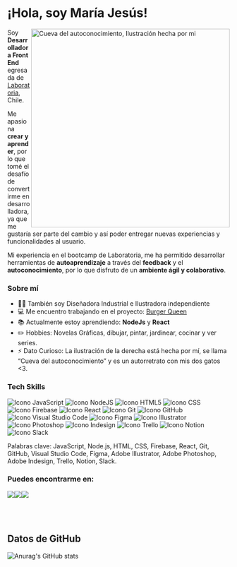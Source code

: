 <h1> ¡Hola, soy María Jesús! </h1>

<div>
 
<img src="Cueva del autoconocimiento.jpg" width="450px" alt = "Cueva del autoconocimiento, Ilustración hecha por mi" align = "right">

<p>
Soy <strong>Desarrolladora Front End</strong> egresada de <a href = "https://www.laboratoria.la/" target="_blank">Laboratoria</a>, Chile. 
</p>
<p>
Me apasiona <strong>crear y aprender</strong>, por lo que tomé el desafío de convertirme en desarrolladora, ya que me gustaría ser parte del cambio y así poder entregar nuevas experiencias y funcionalidades al usuario.
</p>
<p>    
Mi experiencia en el bootcamp de Laboratoria, me ha permitido desarrollar herramientas de <strong>autoaprendizaje</strong> a través del <strong>feedback</strong> y el <strong>autoconocimiento</strong>, por lo que disfruto de un <strong>ambiente ágil y colaborativo</strong>.
</p> 
 
<h3>Sobre mí</h3>
<ul>
<li>🙋‍♀️ También soy Diseñadora Industrial e Ilustradora independiente</li>
<li>💻 Me encuentro trabajando en el proyecto: <a href = "https://github.com/majesuso/SCL019-burger-queen">Burger Queen</a></li>
<li>📚 Actualmente estoy aprendiendo: <strong>NodeJs</strong> y <strong>React</strong></li>
<li>✏️ Hobbies: Novelas Gráficas, dibujar, pintar, jardinear, cocinar y ver series.</li>
<li>⚡ Dato Curioso: La ilustración de la derecha está hecha por mí, se llama “Cueva del autoconocimiento” y es un autorretrato con mis dos gatos <3.</li> 
</ul>
 
</div>
  
<div> 
<h3>Tech Skills</h3>
</div> 
 
 <!--
| ![Icono JavaScript](https://img.icons8.com/color/40/ffffff/javascript--v1.png "JavaScript") | ![Icono NodeJS](https://img.icons8.com/windows/40/ffffff/nodejs.png "NodeJS") | ![Icono HTML5](https://img.icons8.com/color/40/ffffff/html-5--v1.png "HTML5") | ![Icono CSS](https://img.icons8.com/color/40/ffffff/css3.png "CSS") | ![Icono Firebase](https://img.icons8.com/color/40/ffffff/firebase.png "Firebase") |
|--|--|--|--|--|
| JavaScript | NodeJs | HTML | CSS | Firebase |

| ![Icono React](https://img.icons8.com/color/40/000000/react-native.png "React") | ![Icono Git](https://img.icons8.com/color/40/ffffff/git.png "Git") | ![Icono GitHub](https://img.icons8.com/ios-glyphs/40/ffffff/github.png "GitHub") | ![Icono Visual Studio Code](https://img.icons8.com/color/40/ffffff/visual-studio-code-2019.png "Visual Studio Code") | ![Icono Figma](https://img.icons8.com/color/40/ffffff/figma--v1.png "Figma") |
|--|--|--|--|--|
| React | Git | GitHub | VSC | Figma |

| ![Icono Illustrator](https://img.icons8.com/color/40/000000/adobe-illustrator--v1.png "Illustrator") | ![Icono Photoshop](https://img.icons8.com/color/40/000000/adobe-photoshop--v1.png "Photoshop") | ![Icono Indesign](https://img.icons8.com/color/40/000000/adobe-indesign--v1.png "Indesign") | ![Icono Trello](https://img.icons8.com/color/40/000000/trello.png "Trello") | ![Icono Notion](https://img.icons8.com/material-outlined/40/FFFFFF/notion--v1.png "Notion") |
|--|--|--|--|--|
| Illustrator | Photoshop | Indesign | Trello | Notion |
 
-->

<!-- tablas por separado
| ![Icono JavaScript](https://img.icons8.com/color/40/ffffff/javascript--v1.png "JavaScript") | ![Icono NodeJS](https://img.icons8.com/windows/40/ffffff/nodejs.png "NodeJS") | ![Icono HTML5](https://img.icons8.com/color/40/ffffff/html-5--v1.png "HTML5") | ![Icono CSS](https://img.icons8.com/color/40/ffffff/css3.png "CSS") | ![Icono Firebase](https://img.icons8.com/color/40/ffffff/firebase.png "Firebase") | ![Icono React](https://img.icons8.com/color/40/000000/react-native.png "React") | 
|--|--|--|--|--|--|
| JavaScript | NodeJs | HTML | CSS | Firebase | React |
| ![Icono Git](https://img.icons8.com/color/40/ffffff/git.png "Git") | ![Icono GitHub](https://img.icons8.com/ios-glyphs/40/ffffff/github.png "GitHub") | ![Icono Visual Studio Code](https://img.icons8.com/color/40/ffffff/visual-studio-code-2019.png "Visual Studio Code") | ![Icono Figma](https://img.icons8.com/color/40/ffffff/figma--v1.png "Figma") | ![Icono Illustrator](https://img.icons8.com/color/40/000000/adobe-illustrator--v1.png "Illustrator") | ![Icono Photoshop](https://img.icons8.com/color/40/000000/adobe-photoshop--v1.png "Photoshop") | 
| Git | GitHub | VSC | Figma | Illustrator | Photoshop |
| ![Icono Indesign](https://img.icons8.com/color/40/000000/adobe-indesign--v1.png "Indesign") | ![Icono Trello](https://img.icons8.com/color/40/000000/trello.png "Trello") | ![Icono Notion](https://img.icons8.com/material-outlined/40/FFFFFF/notion--v1.png "Notion") | | | |
| Indesign | Trello | Notion | | | |

-->

<!-- sólo iconos -->
![Icono JavaScript](https://img.icons8.com/color/40/ffffff/javascript--v1.png "JavaScript")                 ![Icono NodeJS](https://img.icons8.com/windows/40/ffffff/nodejs.png "NodeJS")               ![Icono HTML5](https://img.icons8.com/color/40/ffffff/html-5--v1.png "HTML5")               ![Icono CSS](https://img.icons8.com/color/40/ffffff/css3.png "CSS")               ![Icono Firebase](https://img.icons8.com/color/40/ffffff/firebase.png "Firebase")               ![Icono React](https://img.icons8.com/color/40/000000/react-native.png "React")               ![Icono Git](https://img.icons8.com/color/40/ffffff/git.png "Git")               ![Icono GitHub](https://img.icons8.com/ios-glyphs/40/ffffff/github.png "GitHub")               ![Icono Visual Studio Code](https://img.icons8.com/color/40/ffffff/visual-studio-code-2019.png "Visual Studio Code")               ![Icono Figma](https://img.icons8.com/color/40/ffffff/figma--v1.png "Figma")               ![Icono Illustrator](https://img.icons8.com/color/40/000000/adobe-illustrator--v1.png "Illustrator")               ![Icono Photoshop](https://img.icons8.com/color/40/000000/adobe-photoshop--v1.png "Photoshop")               ![Icono Indesign](https://img.icons8.com/color/40/000000/adobe-indesign--v1.png "Indesign")               ![Icono Trello](https://img.icons8.com/color/40/000000/trello.png "Trello")               ![Icono Notion](https://img.icons8.com/material-outlined/40/FFFFFF/notion--v1.png "Notion")               ![Icono Slack](https://img.icons8.com/color/40/000000/slack-new.png "Slack")

Palabras clave: JavaScript, Node.js, HTML, CSS, Firebase, React, Git, GitHub, Visual Studio Code, Figma, Adobe Illustrator, Adobe Photoshop, Adobe Indesign, Trello, Notion, Slack.

<h3>Puedes encontrarme en:</h3>
<div style = "display: flex; flex-direction: row">
<a href = "https://www.linkedin.com/in/majesuso/"><img src = "https://img.icons8.com/ios-filled/40/ffffff/linkedin.png"></a>
<a href = "https://www.behance.net/majesusop8943?tracking_source=search_users%7Cmaria%20jesus%20oliva"><img src = "https://img.icons8.com/ios-filled/40/ffffff/behance.png"></a>
<a href = "mailto:majesus.op@gmail.com"><img src = "https://img.icons8.com/ios-filled/40/ffffff/secured-letter--v1.png"></a>
</div>
<br>
<br>
<br>

<h2>Datos de GitHub</h2>

![Anurag's GitHub stats](https://github-readme-stats.vercel.app/api?username=majesuso&theme=midnight-purple&hide_border=true&show_icons=true)

<!--
[![Top Langs](https://github-readme-stats.vercel.app/api/top-langs/?username=anuraghazra&theme=midnight-purple&layout=compact&card_width=500&langs_count=3)](https://github.com/anuraghazra/github-readme-stats)
-->
<!--
**majesuso/majesuso** is a ✨ _special_ ✨ repository because its `README.md` (this file) appears on your GitHub profile.

Here are some ideas to get you started:

- 🔭 I’m currently working on ...
- 🌱 I’m currently learning ...
- 👯 I’m looking to collaborate on ...
- 🤔 I’m looking for help with ...
- 💬 Ask me about ...
- 📫 How to reach me: ...
- 😄 Pronouns: ...
- ⚡ Fun fact: ...
-->
